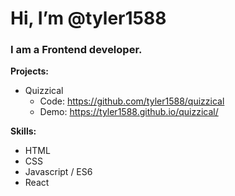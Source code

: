 <h1>Hi, I’m @tyler1588</h1>
<h3>I am a Frontend developer.</h3>

**Projects:**
- Quizzical
  - Code: https://github.com/tyler1588/quizzical
  - Demo: https://tyler1588.github.io/quizzical/

**Skills:**
- HTML
- CSS
- Javascript / ES6
- React

<!---
tyler1588/tyler1588 is a ✨ special ✨ repository because its `README.md` (this file) appears on your GitHub profile.
You can click the Preview link to take a look at your changes.
--->
